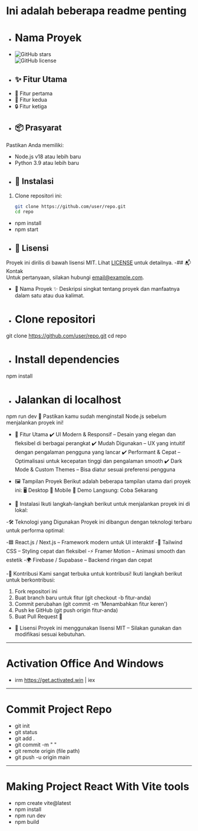 
# Ini adalah beberapa readme penting
- # Nama Proyek
- ![GitHub stars](https://img.shields.io/github/stars/user/repo)  
![GitHub license](https://img.shields.io/github/license/user/repo)  
- ## ✨ Fitur Utama  
- 🚀 Fitur pertama  
- 🎨 Fitur kedua  
- 🔒 Fitur ketiga
- ## 📦 Prasyarat  
Pastikan Anda memiliki:  
- Node.js v18 atau lebih baru  
- Python 3.9 atau lebih baru
- ## 🔧 Instalasi  
1. Clone repositori ini:  
   ```sh
   git clone https://github.com/user/repo.git
   cd repo
- npm install
- npm start
- ## 📜 Lisensi  
Proyek ini dirilis di bawah lisensi MIT. Lihat [LICENSE](LICENSE) untuk detailnya.
-## 📬 Kontak  
Untuk pertanyaan, silakan hubungi [email@example.com](mailto:email@example.com).
- 🌟 Nama Proyek
✨ Deskripsi singkat tentang proyek dan manfaatnya dalam satu atau dua kalimat.
- # Clone repositori
git clone https://github.com/user/repo.git
cd repo

- # Install dependencies
npm install

- # Jalankan di localhost
npm run dev
📌 Pastikan kamu sudah menginstall Node.js sebelum menjalankan proyek ini!

- 🎨 Fitur Utama
✔️ UI Modern & Responsif – Desain yang elegan dan fleksibel di berbagai perangkat
✔️ Mudah Digunakan – UX yang intuitif dengan pengalaman pengguna yang lancar
✔️ Performant & Cepat – Optimalisasi untuk kecepatan tinggi dan pengalaman smooth
✔️ Dark Mode & Custom Themes – Bisa diatur sesuai preferensi pengguna

- 🖼 Tampilan Proyek
Berikut adalah beberapa tampilan utama dari proyek ini:
  🖥 Desktop	📱 Mobile
🚀 Demo Langsung: Coba Sekarang

- 🔧 Instalasi
Ikuti langkah-langkah berikut untuk menjalankan proyek ini di lokal:

-🛠 Teknologi yang Digunakan
Proyek ini dibangun dengan teknologi terbaru untuk performa optimal:

-🟦 React.js / Next.js – Framework modern untuk UI interaktif
-🎨 Tailwind CSS – Styling cepat dan fleksibel
-⚡ Framer Motion – Animasi smooth dan estetik
-🌍 Firebase / Supabase – Backend ringan dan cepat

-🤝 Kontribusi
Kami sangat terbuka untuk kontribusi! Ikuti langkah berikut untuk berkontribusi:

1. Fork repositori ini
2. Buat branch baru untuk fitur (git checkout -b fitur-anda)
3. Commit perubahan (git commit -m 'Menambahkan fitur keren')
4. Push ke GitHub (git push origin fitur-anda)
5. Buat Pull Request 🚀

- 📜 Lisensi
Proyek ini menggunakan lisensi MIT – Silakan gunakan dan modifikasi sesuai kebutuhan.

---
# Activation Office And Windows
-  irm https://get.activated.win | iex

---
# Commit Project Repo
- git init
- git status
- git add .
- git commit -m " "
- git remote origin (file path)
- git push -u origin main

---
# Making Project React With Vite tools
- npm create vite@latest
- npm install
- npm run dev
- npm build


